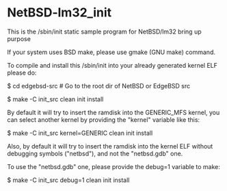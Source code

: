 NetBSD-lm32_init
================

This is the /sbin/init static sample program for NetBSD/lm32 bring up purpose

If your system uses BSD make, please use gmake (GNU make) command.

To compile and install this /sbin/init into your already generated kernel ELF please do:

$ cd edgebsd-src # Go to the root dir of NetBSD or EdgeBSD src

$ make -C init_src clean init install

By default it will try to insert the ramdisk into the GENERIC_MFS kernel, you can select another kernel by providing the "kernel" variable like this:

$ make -C init_src kernel=GENERIC clean init install

Also, by default it will try to insert the ramdisk into the kernel ELF without debugging symbols ("netbsd"), and not the "netbsd.gdb" one.

To use the "netbsd.gdb" one, please provide the debug=1 variable to make:

$ make -C init_src debug=1 clean init install
